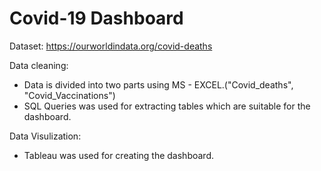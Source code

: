 # Covid-19 Dashboard

Dataset:
https://ourworldindata.org/covid-deaths

Data cleaning:
* Data is divided into two parts using MS - EXCEL.("Covid_deaths", "Covid_Vaccinations")
* SQL Queries was used for extracting tables which are suitable for the dashboard.

Data Visulization:
* Tableau was used for creating the dashboard.
